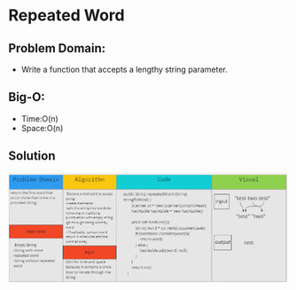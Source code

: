 # Repeated Word

## Problem Domain:
- Write a function that accepts a lengthy string parameter.

##  Big-O:
- Time:O(n)
- Space:O(n)

## Solution
![arrar](https://github.com/AyaaBe95/data-structures-and-algorithms401/blob/main/assests/31.PNG)

